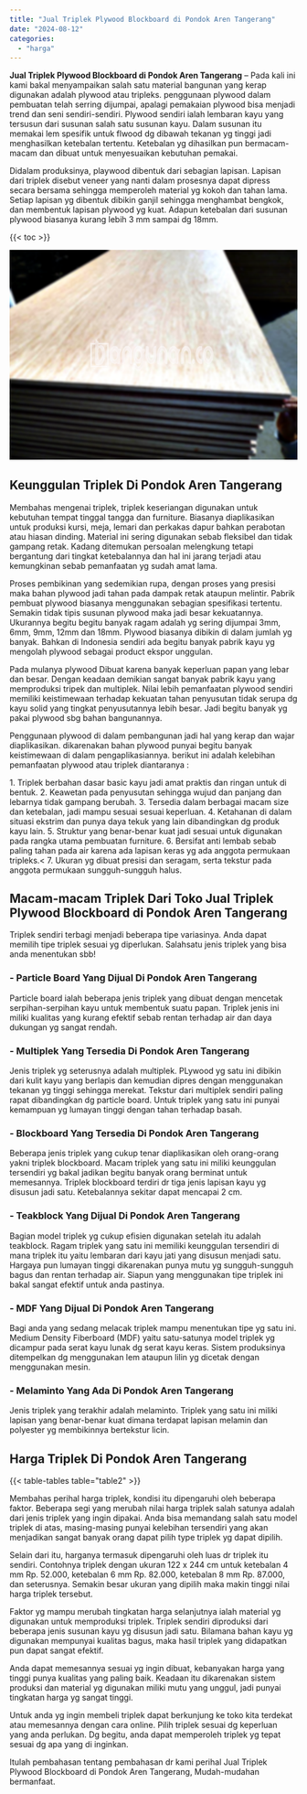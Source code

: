 ```yaml
---
title: "Jual Triplek Plywood Blockboard di Pondok Aren Tangerang"
date: "2024-08-12"
categories: 
  - "harga"
---
```


**Jual Triplek Plywood Blockboard di Pondok Aren Tangerang** – Pada kali ini kami bakal menyampaikan salah satu material bangunan yang kerap digunakan adalah plywood atau tripleks. penggunaan plywood dalam pembuatan telah serring dijumpai, apalagi pemakaian plywood bisa menjadi trend dan seni sendiri-sendiri. Plywood sendiri ialah lembaran kayu yang tersusun dari susunan salah satu susunan kayu. Dalam susunan itu memakai lem spesifik untuk flwood dg dibawah tekanan yg tinggi jadi menghasilkan ketebalan tertentu. Ketebalan yg dihasilkan pun bermacam-macam dan dibuat untuk menyesuaikan kebutuhan pemakai.

Didalam produksinya, playwood dibentuk dari sebagian lapisan. Lapisan dari triplek disebut veneer yang nanti dalam prosesnya dapat dipress secara bersama sehingga memperoleh material yg kokoh dan tahan lama. Setiap lapisan yg dibentuk dibikin ganjil sehingga menghambat bengkok, dan membentuk lapisan plywood yg kuat. Adapun ketebalan dari susunan plywood biasanya kurang lebih 3 mm sampai dg 18mm.

{{< toc >}}

![Jual Triplek Plywood Blockboard di Pondok Aren Tangerang](/images/jual-triplek-murah-16.png)

## Keunggulan Triplek Di Pondok Aren Tangerang

Membahas mengenai triplek, triplek keseriangan digunakan untuk kebutuhan tempat tinggal tangga dan furniture. Biasanya diaplikasikan untuk produksi kursi, meja, lemari dan perkakas dapur bahkan perabotan atau hiasan dinding. Material ini sering digunakan sebab fleksibel dan tidak gampang retak. Kadang ditemukan persoalan melengkung tetapi bergantung dari tingkat ketebalannya dan hal ini jarang terjadi atau kemungkinan sebab pemanfaatan yg sudah amat lama.

Proses pembikinan yang sedemikian rupa, dengan proses yang presisi maka bahan plywood jadi tahan pada dampak retak ataupun melintir. Pabrik pembuat plywood biasanya menggunakan sebagian spesifikasi tertentu. Semakin tidak tipis susunan plywood maka jadi besar kekuatannya. Ukurannya begitu begitu banyak ragam adalah yg sering dijumpai 3mm, 6mm, 9mm, 12mm dan 18mm. Plywood biasanya dibikin di dalam jumlah yg banyak. Bahkan di Indonesia sendiri ada begitu banyak pabrik kayu yg mengolah plywood sebagai product ekspor unggulan.

Pada mulanya plywood Dibuat karena banyak keperluan papan yang lebar dan besar. Dengan keadaan demikian sangat banyak pabrik kayu yang memproduksi tripek dan multiplek. Nilai lebih pemanfaatan plywood sendiri memiliki keistimewaan terhadap kekuatan tahan penyusutan tidak serupa dg kayu solid yang tingkat penyusutannya lebih besar. Jadi begitu banyak yg pakai plywood sbg bahan bangunannya.

Penggunaan plywood di dalam pembangunan jadi hal yang kerap dan wajar diaplikasikan. dikarenakan bahan plywood punyai begitu banyak keistimewaan di dalam pengaplikasiannya. berikut ini adalah kelebihan pemanfaatan plywood atau triplek diantaranya :

1\. Triplek berbahan dasar basic kayu jadi amat praktis dan ringan untuk di bentuk. 2. Keawetan pada penyusutan sehingga wujud dan panjang dan lebarnya tidak gampang berubah. 3. Tersedia dalam berbagai macam size dan ketebalan, jadi mampu sesuai sesuai keperluan. 4. Ketahanan di dalam situasi ekstrim dan punya daya tekuk yang lain dibandingkan dg produk kayu lain. 5. Struktur yang benar-benar kuat jadi sesuai untuk digunakan pada rangka utama pembuatan furniture. 6. Bersifat anti lembab sebab paling tahan pada air karena ada lapisan keras yg ada anggota permukaan tripleks.< 7. Ukuran yg dibuat presisi dan seragam, serta tekstur pada anggota permukaan sungguh-sungguh halus.

## Macam-macam Triplek Dari Toko Jual Triplek Plywood Blockboard di Pondok Aren Tangerang

Triplek sendiri terbagi menjadi beberapa tipe variasinya. Anda dapat memilih tipe triplek sesuai yg diperlukan. Salahsatu jenis triplek yang bisa anda menentukan sbb!

### \- Particle Board Yang Dijual Di Pondok Aren Tangerang

Particle board ialah beberapa jenis triplek yang dibuat dengan mencetak serpihan-serpihan kayu untuk membentuk suatu papan. Triplek jenis ini miliki kualitas yang kurang efektif sebab rentan terhadap air dan daya dukungan yg sangat rendah.

### \- Multiplek Yang Tersedia Di Pondok Aren Tangerang

Jenis triplek yg seterusnya adalah multiplek. PLywood yg satu ini dibikin dari kulit kayu yang berlapis dan kemudian dipres dengan menggunakan tekanan yg tinggi sehingga merekat. Tekstur dari multiplek sendiri paling rapat dibandingkan dg particle board. Untuk triplek yang satu ini punyai kemampuan yg lumayan tinggi dengan tahan terhadap basah.

### \- Blockboard Yang Tersedia Di Pondok Aren Tangerang

Beberapa jenis triplek yang cukup tenar diaplikasikan oleh orang-orang yakni triplek blockboard. Macam triplek yang satu ini miliki keunggulan tersendiri yg bakal jadikan begitu banyak orang berminat untuk memesannya. Triplek blockboard terdiri dr tiga jenis lapisan kayu yg disusun jadi satu. Ketebalannya sekitar dapat mencapai 2 cm.

### \- Teakblock Yang Dijual Di Pondok Aren Tangerang

Bagian model triplek yg cukup efisien digunakan setelah itu adalah teakblock. Ragam triplek yang satu ini memiliki keunggulan tersendiri di mana triplek itu yaitu lembaran dari kayu jati yang disusun menjadi satu. Hargaya pun lumayan tinggi dikarenakan punya mutu yg sungguh-sungguh bagus dan rentan terhadap air. Siapun yang menggunakan tipe triplek ini bakal sangat efektif untuk anda pastinya.

### \- MDF Yang Dijual Di Pondok Aren Tangerang

Bagi anda yang sedang melacak triplek mampu menentukan tipe yg satu ini. Medium Density Fiberboard (MDF) yaitu satu-satunya model triplek yg dicampur pada serat kayu lunak dg serat kayu keras. Sistem produksinya ditempelkan dg menggunakan lem ataupun lilin yg dicetak dengan menggunakan mesin.

### \- Melaminto Yang Ada Di Pondok Aren Tangerang

Jenis triplek yang terakhir adalah melaminto. Triplek yang satu ini miliki lapisan yang benar-benar kuat dimana terdapat lapisan melamin dan polyester yg membikinnya bertekstur licin.

## Harga Triplek Di Pondok Aren Tangerang

{{< table-tables table="table2" >}}

Membahas perihal harga triplek, kondisi itu dipengaruhi oleh beberapa faktor. Beberapa segi yang merubah nilai harga triplek salah satunya adalah dari jenis triplek yang ingin dipakai. Anda bisa memandang salah satu model triplek di atas, masing-masing punyai kelebihan tersendiri yang akan menjadikan sangat banyak orang dapat pilih type triplek yg dapat dipilih.

Selain dari itu, harganya termasuk dipengaruhi oleh luas dr triplek itu sendiri. Contohnya triplek dengan ukuran 122 x 244 cm untuk ketebalan 4 mm Rp. 52.000, ketebalan 6 mm Rp. 82.000, ketebalan 8 mm Rp. 87.000, dan seterusnya. Semakin besar ukuran yang dipilih maka makin tinggi nilai harga triplek tersebut.

Faktor yg mampu merubah tingkatan harga selanjutnya ialah material yg digunakan untuk memproduksi triplek. Triplek sendiri diproduksi dari beberapa jenis susunan kayu yg disusun jadi satu. Bilamana bahan kayu yg digunakan mempunyai kualitas bagus, maka hasil triplek yang didapatkan pun dapat sangat efektif.

Anda dapat memesannya sesuai yg ingin dibuat, kebanyakan harga yang tinggi punya kualitas yang paling baik. Keadaan itu dikarenakan sistem produksi dan material yg digunakan miliki mutu yang unggul, jadi punyai tingkatan harga yg sangat tinggi.

Untuk anda yg ingin membeli triplek dapat berkunjung ke toko kita terdekat atau memesannya dengan cara online. Pilih triplek sesuai dg keperluan yang anda perlukan. Dg begitu, anda dapat memperoleh triplek yg tepat sesuai dg apa yang di inginkan.

Itulah pembahasan tentang pembahasan dr kami perihal Jual Triplek Plywood Blockboard di Pondok Aren Tangerang, Mudah-mudahan bermanfaat.
